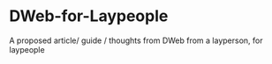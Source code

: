 # DWeb-for-Laypeople
A proposed article/ guide / thoughts from DWeb from a layperson, for laypeople
